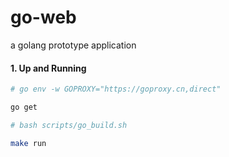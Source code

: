# go-web
a golang prototype application


#### 1. Up and Running
```bash
# go env -w GOPROXY="https://goproxy.cn,direct"

go get

# bash scripts/go_build.sh

make run
```
